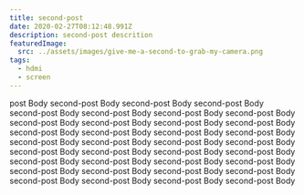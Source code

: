 ```yaml
---
title: second-post
date: 2020-02-27T08:12:48.991Z
description: second-post descrition
featuredImage:
  src: ../assets/images/give-me-a-second-to-grab-my-camera.png
tags:
  - hdmi
  - screen
---
```



post Body second-post Body second-post Body second-post Body second-post Body second-post Body second-post Body second-post Body second-post Body second-post Body second-post Body second-post Body second-post Body second-post Body second-post Body second-post Body second-post Body second-post Body second-post Body second-post Body second-post Body second-post Body second-post Body second-post Body second-post Body second-post Body second-post Body second-post Body second-post Body second-post Body second-post Body second-post Body second-post Body second-post Body second-post Body second-post Body
